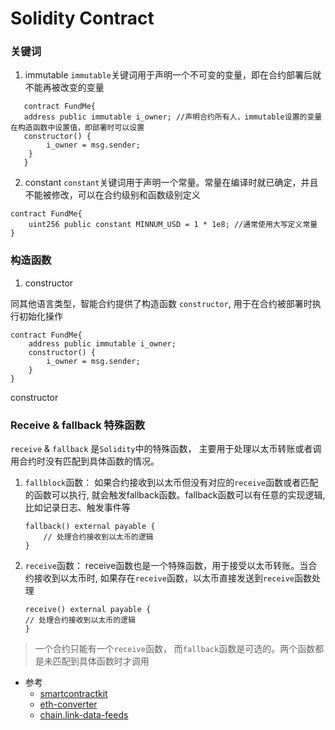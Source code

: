 # Solidity Contract


### 关键词

1. immutable
    `immutable`关键词用于声明一个不可变的变量，即在合约部署后就不能再被改变的变量
```solidity
   contract FundMe{
   address public immutable i_owner; //声明合约所有人，immutable设置的变量在构造函数中设置值，即部署时可以设置
   constructor() {
        i_owner = msg.sender;
    }
   }
```

2. constant
    `constant`关键词用于声明一个常量。常量在编译时就已确定，并且不能被修改，可以在合约级别和函数级别定义
```solidity
contract FundMe{
    uint256 public constant MINNUM_USD = 1 * 1e8; //通常使用大写定义常量
}
```

### 构造函数

1. constructor

同其他语言类型，智能合约提供了构造函数 `constructor`, 用于在合约被部署时执行初始化操作

```solidity
contract FundMe{
    address public immutable i_owner;
    constructor() {
        i_owner = msg.sender;
    }
}
```

constructor

### Receive & fallback 特殊函数

`receive` & `fallback` 是`Solidity`中的特殊函数，
主要用于处理以太币转账或者调用合约时没有匹配到具体函数的情况。

1. `fallblock`函数： 
    如果合约接收到以太币但没有对应的`receive`函数或者匹配的函数可以执行, 就会触发fallback函数。fallback函数可以有任意的实现逻辑, 比如记录日志、触发事件等
    
    ```solidity
    fallback() external payable {
        // 处理合约接收到以太币的逻辑
    }
    ```

2. `receive`函数：
    receive函数也是一个特殊函数，用于接受以太币转账。当合约接收到以太币时, 如果存在`receive`函数，以太币直接发送到`receive`函数处理

    ```solidity
    receive() external payable {
    // 处理合约接收到以太币的逻辑
    }
    ```

> 一个合约只能有一个`receive`函数， 而`fallback`函数是可选的。两个函数都是未匹配到具体函数时才调用


* 参考
    * [smartcontractkit](https://github.com/smartcontractkit/full-blockchain-solidity-course-js?tab=readme-ov-file)
    * [eth-converter](https://eth-converter.com/)
    * [chain.link-data-feeds](https://docs.chain.link/data-feeds)
